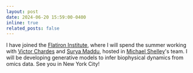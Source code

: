 ```yaml
---
layout: post
date: 2024-06-20 15:59:00-0400
inline: true
related_posts: false
---
```


I have joined the [Flatiron Institute](https://www.simonsfoundation.org/flatiron/), where I will spend the summer working with [Victor Chardes](https://www.simonsfoundation.org/people/victor-chardes/) and [Surya Maddu](https://www.simonsfoundation.org/people/suryanarayana-maddu/), hosted in [Michael Shelley](https://math.nyu.edu/~shelley/)'s team. I will be developing generative models to infer biophysical dynamics from omics data. See you in New York City! 
